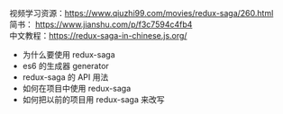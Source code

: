视频学习资源：https://www.qiuzhi99.com/movies/redux-saga/260.html<br>
简书： https://www.jianshu.com/p/f3c7594c4fb4<br>
中文教程：https://redux-saga-in-chinese.js.org/<br>
- 为什么要使用 redux-saga<br>
- es6 的生成器 generator<br>
- redux-saga 的 API 用法<br>
- 如何在项目中使用 redux-saga<br>
- 如何把以前的项目用 redux-saga 来改写<br>
